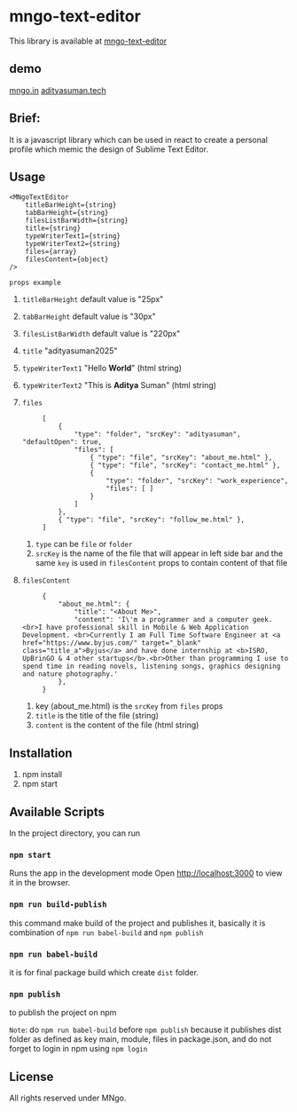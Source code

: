 # mngo-text-editor
This library is available at [mngo-text-editor](https://www.npmjs.com/package/mngo-text-editor)

## demo
[mngo.in](http://mngo.in)
[adityasuman.tech](http://adityasuman.tech)

## Brief:

It is a javascript library which can be used in react to create a personal profile which memic the design of Sublime Text Editor.

## Usage
    <MNgoTextEditor
        titleBarHeight={string}
        tabBarHeight={string}
        filesListBarWidth={string}
        title={string}
        typeWriterText1={string}
        typeWriterText2={string}
        files={array}
        filesContent={object}
    />

`props example`

1. `titleBarHeight`  default value is "25px"
2. `tabBarHeight`  default value is  "30px"
3. `filesListBarWidth`  default value is "220px"
4. `title` "adityasuman2025"
5. `typeWriterText1` "Hello <b>World</b>" (html string)
6. `typeWriterText2` "This is <b>Aditya</b> <a>Suman</a>" (html string)
7. `files`  
        

            [
                {
                    "type": "folder", "srcKey": "adityasuman", "defaultOpen": true,
                    "files": [
                        { "type": "file", "srcKey": "about_me.html" },
                        { "type": "file", "srcKey": "contact_me.html" },
                        {
                            "type": "folder", "srcKey": "work_experience",
                            "files": [ ]
                        }
                    ]
                },
                { "type": "file", "srcKey": "follow_me.html" },
            ]

        
    1. `type` can be `file` or `folder`
    2. `srcKey` is the name of the file that will appear in left side bar and the same `key` is used in `filesContent` props to contain content of that file
8. `filesContent`  
        

            {
                "about_me.html": {
                    "title": "<About Me>",
                    "content": 'I\'m a programmer and a computer geek.<br>I have professional skill in Mobile & Web Application Development. <br>Currently I am Full Time Software Engineer at <a href="https://www.byjus.com/" target="_blank" class="title_a">Byjus</a> and have done internship at <b>ISRO, UpBrinGO & 4 other startups</b>.<br>Other than programming I use to spend time in reading novels, listening songs, graphics designing and nature photography.'
                },
            }

        
    1. key (about_me.html) is the `srcKey` from `files` props
    2. `title` is the title of the file (string)
    3. `content` is the content of the file (html string)

## Installation

1. npm install
2. npm start

## Available Scripts

In the project directory, you can run

### `npm start`

Runs the app in the development mode
Open [http://localhost:3000](http://localhost:3000) to view it in the browser.

### `npm run build-publish`

this command make build of the project and publishes it, basically it is combination of `npm run babel-build` and `npm publish`
### `npm run babel-build`

it is for final package build which create `dist` folder.

### `npm publish`

to publish the project on npm

`Note`: do `npm run babel-build` before `npm publish` because it publishes dist folder as defined as key main, module, files in package.json, and do not forget to login in npm using `npm login`


## License

All rights reserved under MNgo.